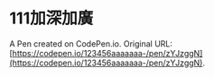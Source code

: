 # 111加深加廣

A Pen created on CodePen.io. Original URL: [https://codepen.io/123456aaaaaaa-/pen/zYJzggN](https://codepen.io/123456aaaaaaa-/pen/zYJzggN).

